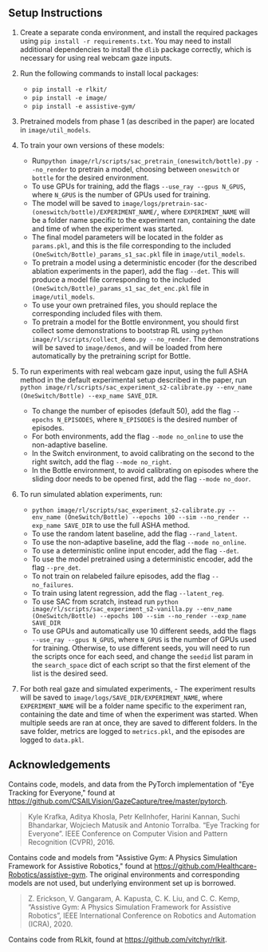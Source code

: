 ## Setup Instructions ##
1. Create a separate conda environment, and install the required packages using `pip install -r requirements.txt`. You 
   may need to install additional dependencies to install the `dlib` package correctly, which is necessary for using
   real webcam gaze inputs.
2. Run the following commands to install local packages:
    - `pip install -e rlkit/`
    - `pip install -e image/`
    - `pip install -e assistive-gym/`
3. Pretrained models from phase 1 (as described in the paper) are located in `image/util_models`. 
4. To train your own versions of these models:
   - Run`python image/rl/scripts/sac_pretrain_(oneswitch/bottle).py --no_render` to pretrain a model, choosing between
     `oneswitch` or `bottle` for the desired environment. 
   - To use GPUs for training, add the flags `--use_ray --gpus N_GPUS`, where `N_GPUS` is the number of GPUs used for 
     training.
   - The model will be saved to `image/logs/pretrain-sac-(oneswitch/bottle)/EXPERIMENT_NAME/`, where `EXPERIMENT_NAME`
     will be a folder name specific to the experiment ran, containing the date and time of when the experiment was
     started.
   - The final model parameters will be located in the folder as `params.pkl`, and this is the file corresponding to the
     included `(OneSwitch/Bottle)_params_s1_sac.pkl` file in `image/util_models`.
   - To pretrain a model using a deterministic encoder (for the described ablation experiments in the paper), add the
     flag `--det`. This will produce a model file corresponding to the included
     `(OneSwitch/Bottle)_params_s1_sac_det_enc.pkl` file in `image/util_models`.
   - To use your own pretrained files, you should replace the corresponding included files with them.
   - To pretrain a model for the Bottle environment, you should first collect some demonstrations to bootstrap RL using
     `python image/rl/scripts/collect_demo.py --no_render`. The demonstrations will be saved to `image/demos`,
     and will be loaded from here automatically by the pretraining script for Bottle. 
5. To run experiments with real webcam gaze input, using the full ASHA method in the default experimental setup
   described in the paper, run `python image/rl/scripts/sac_experiment_s2-calibrate.py --env_name (OneSwitch/Bottle)
   --exp_name SAVE_DIR`.
   - To change the number of episodes (default 50), add the flag `--epochs N_EPISODES`, where `N_EPISODES` is the
     desired number of episodes.
   - For both environments, add the flag `--mode no_online` to use the non-adaptive baseline.
   - In the Switch environment, to avoid calibrating on the second to the right switch, add the flag `--mode no_right`.
   - In the Bottle environment, to avoid calibrating on episodes where the sliding door needs to be opened first,
     add the flag `--mode no_door`.
6. To run simulated ablation experiments, run:
   - `python image/rl/scripts/sac_experiment_s2-calibrate.py --env_name (OneSwitch/Bottle) --epochs 100 --sim
     --no_render --exp_name SAVE_DIR` to use the full ASHA method.
   - To use the random latent baseline, add the flag `--rand_latent`.
   - To use the non-adaptive baseline, add the flag `--mode no_online`.
   - To use a deterministic online input encoder, add the flag `--det`.
   - To use the model pretrained using a deterministic encoder, add the flag `--pre_det`.
   - To not train on relabeled failure episodes, add the flag `--no_failures`.
   - To train using latent regression, add the flag `--latent_reg`.
   - To use SAC from scratch, instead run `python image/rl/scripts/sac_experiment_s2-vanilla.py
     --env_name (OneSwitch/Bottle) --epochs 100 --sim --no_render --exp_name SAVE_DIR`
   - To use GPUs and automatically use 10 different seeds, add the flags `--use_ray --gpus N_GPUS`, where `N_GPUS` is
     the number of GPUs used for training. Otherwise, to use different seeds, you will need to run the scripts once
     for each seed, and change the `seedid` list param in the `search_space` dict of each script so that the first 
     element of the list is the desired seed.
   
7. For both real gaze and simulated experiments, - The experiment results will be saved to
   `image/logs/SAVE_DIR/EXPERIMENT_NAME`, where `EXPERIMENT_NAME` will be a folder name specific to the experiment ran,
   containing the date and time of when the experiment was started. When multiple seeds are ran at once, they are saved
   to different folders. In the save folder, metrics are logged to `metrics.pkl`, and the episodes are logged to 
   `data.pkl`. 

## Acknowledgements
Contains code, models, and data from the PyTorch implementation of "Eye Tracking for Everyone,"
found at https://github.com/CSAILVision/GazeCapture/tree/master/pytorch.
> Kyle Krafka, Aditya Khosla, Petr Kellnhofer, Harini Kannan, Suchi Bhandarkar, Wojciech Matusik and Antonio Torralba.
> “Eye Tracking for Everyone”. IEEE Conference on Computer Vision and Pattern Recognition (CVPR), 2016.

Contains code and models from "Assistive Gym: A Physics Simulation Framework for Assistive Robotics," found at
https://github.com/Healthcare-Robotics/assistive-gym. The original environments and corresponding models are not used, but underlying environment set up is borrowed.
> Z. Erickson, V. Gangaram, A. Kapusta, C. K. Liu, and C. C. Kemp, “Assistive Gym: A Physics Simulation Framework for
> Assistive Robotics”, IEEE International Conference on Robotics and Automation (ICRA), 2020.

Contains code from RLkit, found at https://github.com/vitchyr/rlkit. 